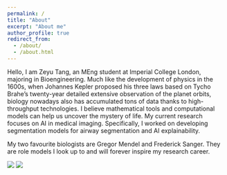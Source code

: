```yaml
---
permalink: /
title: "About"
excerpt: "About me"
author_profile: true
redirect_from: 
  - /about/
  - /about.html
---
```


Hello, I am Zeyu Tang, an MEng student at Imperial College London, majoring in Bioengineering. Much like the development of physics in the 1600s, when Johannes Kepler proposed his three laws based on Tycho Brahe’s twenty-year detailed extensive observation of the planet orbits, biology nowadays also has accumulated tons of data thanks to high-throughput technologies. I believe mathematical tools and computational models can help us uncover the mystery of life. My current research focuses on AI in medical imaging. Specifically, I worked on developing segmentation models for airway segmentation and AI explainability. 

My two favourite biologists are Gregor Mendel and Frederick Sanger. They are role models I look up to and will forever inspire my research career.

<img src='/images/500x300.png'>
<img src='/images/500x300.png'>
